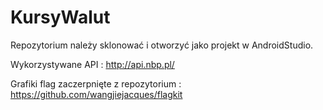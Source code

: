 # KursyWalut

Repozytorium należy sklonować i otworzyć jako projekt w AndroidStudio.

Wykorzystywane API : http://api.nbp.pl/

Grafiki flag zaczerpnięte z repozytorium : https://github.com/wangjiejacques/flagkit
